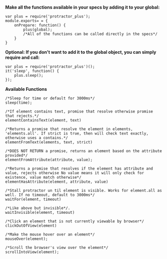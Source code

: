 **Make all the functions available in your specs by adding it to your global:**

	var plus = require('protractor_plus');
	module.exports= = {
		onPrepare: function() {
			plus(global);
			/*All of the functions can be called directly in the specs*/
		}
	}


**Optional: If you don't want to add it to the global object, you can simply require and call:**

	var plus = require('protractor_plus')();
	it('sleep', function() {
		plus.sleep();
	});


**Available Functions**
	
	/*Sleep for time or default for 3000ms*/
	sleep(time);

	/*If element contains text, promise that resolve otherwise promise that rejects.*/
	elementContainsText(element, text)

 	/*Returns a promise that resolve the element in elements, 'elements.all'. If strict is true, then will check text exactly, otherwise uses a contains.*/
	elementFromText(elements, text, strict)

	/*DOES NOT RETURN a promise, returns an element based on the attribute provided*/
	elementFromAttribute(attribute, value);

	/*Returns a promise that resolves if the element has attribute and value, rejects otherwise No value means it will only check for existence, value match otherwise*/
	elementHasAttribute(element, attribute, value)

 	/*Stall protractor un til element is visible. Works for element.all as well. If no timeout, default to 3000ms*/
	waitFor(element, timeout)

	/*Like above but invisible*/.
	waitInvisible(element, timeout)

	/*Click an element that is not currently viewable by browser*/
	clickOutOfView(element)

	/*Make the mouse hover over an element*/
	mouseOver(element);

	/*Scroll the browser's view over the element*/
	scrollIntoView(element);
